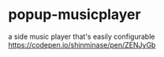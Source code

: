 # popup-musicplayer
a side music player that's easily configurable
https://codepen.io/shinminase/pen/ZENJyGb
